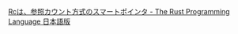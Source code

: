 [Rc<T>は、参照カウント方式のスマートポインタ \- The Rust Programming Language 日本語版](https://doc.rust-jp.rs/book-ja/ch15-04-rc.html)
